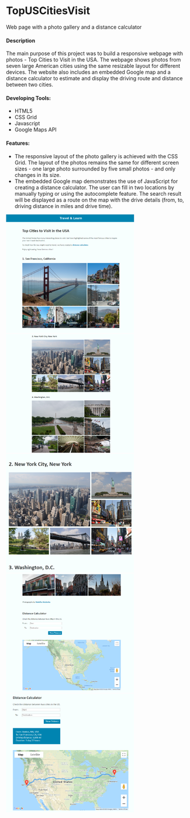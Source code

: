 # TopUSCitiesVisit
Web page with a photo gallery and a distance calculator

<h4>Description</h4>
                            <p>The main purpose of this project was to build a responsive webpage with photos - Top Cities to Visit in the USA. The webpage shows photos from seven large American cities using the same resizable layout for different devices. The website also includes an embedded Google map and a distance calculator to estimate and display the driving route and distance between two cities.</p>   
                            <h4>Developing Tools:</h4>
                            <ul>
                                <li>HTML5</li>
                                <li>CSS Grid</li>
                                <li>Javascript</li>
                                <li>Google Maps API</li>                   
                            </ul>
                            <h4>Features:</h4>
                            <ul>
                                <li>The responsive layout of the photo gallery is achieved with the CSS Grid. The layout of the photos remains the same for different screen sizes - one large photo surrounded by five small photos - and only changes in its size.</li>
                                <li>The embedded Google map demonstrates the use of JavaScript for creating a distance calculator. The user can fill in two locations by manually typing or using the autocomplete feature. The search result will be displayed as a route on the map with the drive details (from, to, driving distance in miles and drive time).</li>
                            </ul>
<img src="screenschots/citiesscreen1.PNG" width="350px">
<img src="screenschots/citiesscreen2.PNG" width="350px">
<img src="screenschots/citiesscreen3.png" width="350px">
<img src="screenschots/citiesscreen4.png" width="350px">
<img src="screenschots/citiesscreen5.png" width="350px">
